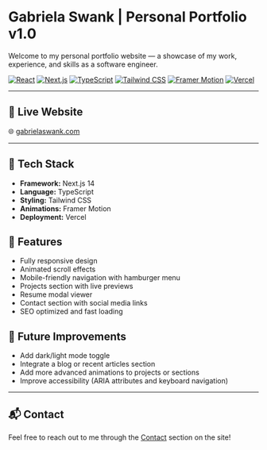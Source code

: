 # Gabriela Swank | Personal Portfolio v1.0

Welcome to my personal portfolio website — a showcase of my work, experience, and skills as a software engineer.

[![React](https://img.shields.io/badge/React-20232A?style=for-the-badge&logo=react&logoColor=61DAFB)](https://react.dev/)
[![Next.js](https://img.shields.io/badge/Next.js-000000?style=for-the-badge&logo=next.js&logoColor=white)](https://nextjs.org/)
[![TypeScript](https://img.shields.io/badge/TypeScript-3178C6?style=for-the-badge&logo=typescript&logoColor=white)](https://www.typescriptlang.org/)
[![Tailwind CSS](https://img.shields.io/badge/Tailwind_CSS-38B2AC?style=for-the-badge&logo=tailwind-css&logoColor=white)](https://tailwindcss.com/)
[![Framer Motion](https://img.shields.io/badge/Framer_Motion-0055FF?style=for-the-badge&logo=framer&logoColor=white)](https://www.framer.com/motion/)
[![Vercel](https://img.shields.io/badge/Vercel-000000?style=for-the-badge&logo=vercel&logoColor=white)](https://vercel.com/)

---

## 🔗 Live Website

🌐 [gabrielaswank.com](https://www.gabrielaswank.com)

---

## 🚀 Tech Stack

- **Framework:** Next.js 14
- **Language:** TypeScript
- **Styling:** Tailwind CSS
- **Animations:** Framer Motion
- **Deployment:** Vercel

## 🎨 Features

- Fully responsive design
- Animated scroll effects
- Mobile-friendly navigation with hamburger menu
- Projects section with live previews
- Resume modal viewer
- Contact section with social media links
- SEO optimized and fast loading

## 📝 Future Improvements

- Add dark/light mode toggle
- Integrate a blog or recent articles section
- Add more advanced animations to projects or sections
- Improve accessibility (ARIA attributes and keyboard navigation)

---

## 📬 Contact

Feel free to reach out to me through the [Contact](https://www.gabrielaswank.com/#contact) section on the site!
